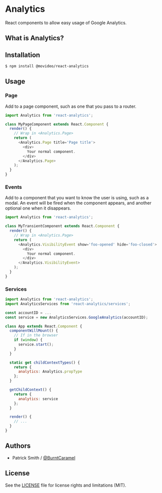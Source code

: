 # Analytics
React components to allow easy usage of Google Analytics.

## What is Analytics?


## Installation

```sh
$ npm install @movideo/react-analytics
```

## Usage

### Page

Add to a page component, such as one that you pass to a router.

```javascript
import Analytics from 'react-analytics';

class MyPageComponent extends React.Component {
  render() {
    // Wrap in <Analytics.Page>
    return (
      <Analytics.Page title='Page title'>
        <div>
          Your normal component.
        </div>
      </Analytics.Page>
    );
  }
}
```

### Events

Add to a component that you want to know the user is using, such as a modal.
An event will be fired when the component appears, and another optional one when
it disappears.

```javascript
import Analytics from 'react-analytics';

class MyTransientComponent extends React.Component {
  render() {
    // Wrap in <Analytics.Page>
    return (
      <Analytics.VisibilityEvent show='foo-opened' hide='foo-closed'>
        <div>
          Your normal component.
        </div>
      </Analytics.VisibilityEvent>
    );
  }
}
```

### Services

```javascript
import Analytics from 'react-analytics';
import AnalyticsServices from 'react-analytics/services';

const accountID = ...
const service = new AnalyticsServices.GoogleAnalytics(accountID);

class App extends React.Component {
  componentWillMount() {
    // If in the browser
    if (window) {
      service.start();
    }
  }

  static get childContextTypes() {
    return {
      analytics: Analytics.propType
    };
  }

  getChildContext() {
    return {
      analytics: service
    };
  }

  render() {
    // ...
  }
}
```


## Authors
- Patrick Smith / [@BurntCaramel](https://github.com/BurntCaramel)

## License
See the [LICENSE](LICENSE.md) file for license rights and limitations (MIT).
